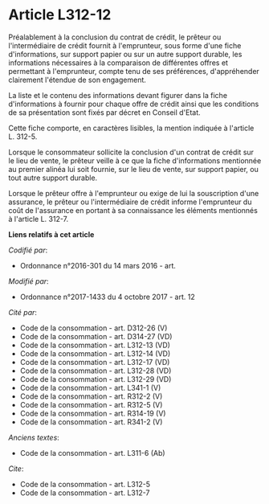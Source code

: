# Article L312-12

Préalablement à la conclusion du contrat de crédit, le prêteur ou l'intermédiaire de crédit fournit à l'emprunteur, sous
forme d'une fiche d'informations, sur support papier ou sur un autre support durable, les informations nécessaires à la
comparaison de différentes offres et permettant à l'emprunteur, compte tenu de ses préférences, d'appréhender clairement
l'étendue de son engagement.

La liste et le contenu des informations devant figurer dans la fiche d'informations à fournir pour chaque offre de crédit
ainsi que les conditions de sa présentation sont fixés par décret en Conseil d'Etat.

Cette fiche comporte, en caractères lisibles, la mention indiquée à l'article L. 312-5.

Lorsque le consommateur sollicite la conclusion d'un contrat de crédit sur le lieu de vente, le prêteur veille à ce que la
fiche d'informations mentionnée au premier alinéa lui soit fournie, sur le lieu de vente, sur support papier, ou tout autre
support durable.

Lorsque le prêteur offre à l'emprunteur ou exige de lui la souscription d'une assurance, le prêteur ou l'intermédiaire de
crédit informe l'emprunteur du coût de l'assurance en portant à sa connaissance les éléments mentionnés à l'article L. 312-7.

**Liens relatifs à cet article**

_Codifié par_:

  - Ordonnance n°2016-301 du 14 mars 2016 - art.

_Modifié par_:

  - Ordonnance n°2017-1433 du 4 octobre 2017 - art. 12

_Cité par_:

  - Code de la consommation - art. D312-26 (V)
  - Code de la consommation - art. D314-27 (VD)
  - Code de la consommation - art. L312-13 (VD)
  - Code de la consommation - art. L312-14 (VD)
  - Code de la consommation - art. L312-17 (VD)
  - Code de la consommation - art. L312-28 (VD)
  - Code de la consommation - art. L312-29 (VD)
  - Code de la consommation - art. L341-1 (V)
  - Code de la consommation - art. R312-2 (V)
  - Code de la consommation - art. R312-5 (V)
  - Code de la consommation - art. R314-19 (V)
  - Code de la consommation - art. R341-2 (V)

_Anciens textes_:

  - Code de la consommation - art. L311-6 (Ab)

_Cite_:

  - Code de la consommation - art. L312-5
  - Code de la consommation - art. L312-7
